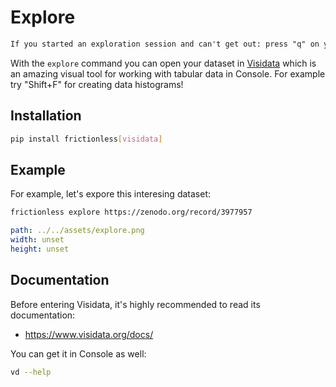 # Explore

```markdown remark type=info
If you started an exploration session and can't get out: press "q" on your keyboard.
```

With the `explore` command you can open your dataset in [Visidata](https://www.visidata.org/) which is an amazing visual tool for working with tabular data in Console. For example try "Shift+F" for creating data histograms!

## Installation

```bash tabs=CLI
pip install frictionless[visidata]
```

## Example

For example, let's expore this interesing dataset:

```bash tabs=CLI
frictionless explore https://zenodo.org/record/3977957
```

```yaml image
path: ../../assets/explore.png
width: unset
height: unset
```

## Documentation

Before entering Visidata, it's highly recommended to read its documentation:
- https://www.visidata.org/docs/

You can get it in Console as well:

```bash script tabs=CLI
vd --help
```
